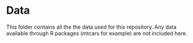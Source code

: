 # Data

This folder contains all the the data used for this repository. Any data available through R packages (mtcars for example) are not included here.
